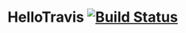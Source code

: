 HelloTravis [![Build Status](https://travis-ci.org/johnty/HelloTravis.svg?branch=master)](https://travis-ci.org/johnty/HelloTravis)
===========
